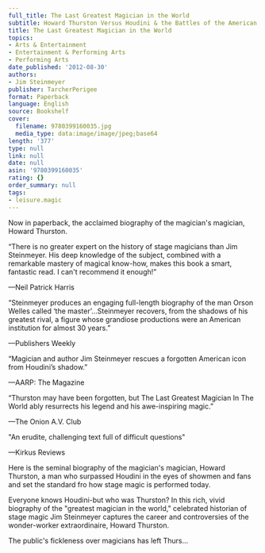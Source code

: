 ```yaml
---
full_title: The Last Greatest Magician in the World
subtitle: Howard Thurston Versus Houdini & the Battles of the American Wizards
title: The Last Greatest Magician in the World
topics:
- Arts & Entertainment
- Entertainment & Performing Arts
- Performing Arts
date_published: '2012-08-30'
authors:
- Jim Steinmeyer
publisher: TarcherPerigee
format: Paperback
language: English
source: Bookshelf
cover:
  filename: 9780399160035.jpg
  media_type: data:image/image/jpeg;base64
length: '377'
type: null
link: null
date: null
asin: '9780399160035'
rating: {}
order_summary: null
tags:
- leisure.magic
---
```

Now in paperback, the acclaimed biography of the magician's magician, Howard Thurston.

“There is no greater expert on the history of stage magicians than Jim Steinmeyer. His deep knowledge of the subject, combined with a remarkable mastery of magical know-how, makes this book a smart, fantastic read. I can't recommend it enough!”

—Neil Patrick Harris

“Steinmeyer produces an engaging full-length biography of the man Orson Welles called ‘the master’…Steinmeyer recovers, from the shadows of his greatest rival, a figure whose grandiose productions were an American institution for almost 30 years.”

—Publishers Weekly

“Magician and author Jim Steinmeyer rescues a forgotten American icon from Houdini’s shadow.”

—AARP: The Magazine

“Thurston may have been forgotten, but The Last Greatest Magician In The World ably resurrects his legend and his awe-inspiring magic.”

—The Onion A.V. Club

"An erudite, challenging text full of difficult questions"

—Kirkus Reviews

Here is the seminal biography of the magician's magician, Howard Thurston, a man who surpassed Houdini in the eyes of showmen and fans and set the standard fro how stage magic is performed today.

Everyone knows Houdini-but who was Thurston? In this rich, vivid biography of the "greatest magician in the world," celebrated historian of stage magic Jim Steinmeyer captures the career and controversies of the wonder-worker extraordinaire, Howard Thurston.

The public's fickleness over magicians has left Thurs...
